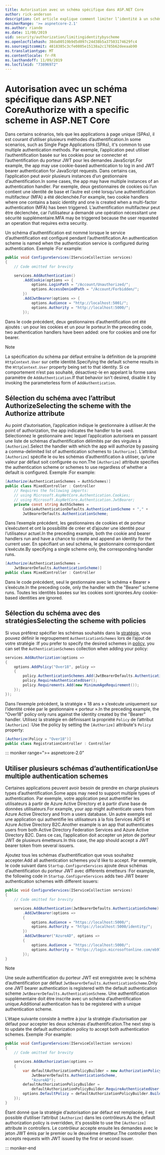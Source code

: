 ```yaml
---
title: Autorisation avec un schéma spécifique dans ASP.NET Core
author: rick-anderson
description: Cet article explique comment limiter l’identité à un schéma spécifique lors de l’utilisation de plusieurs méthodes d’authentification.
monikerRange: '>= aspnetcore-2.1'
ms.author: riande
ms.date: 11/08/2019
uid: security/authorization/limitingidentitybyscheme
ms.openlocfilehash: 38da80519b9d5d097c24d38b5a37503174629fc4
ms.sourcegitcommit: 4818385c3cfe0805e15138a2c1785b62deeaab90
ms.translationtype: MT
ms.contentlocale: fr-FR
ms.lasthandoff: 11/09/2019
ms.locfileid: "73896972"
---
```

# <a name="authorize-with-a-specific-scheme-in-aspnet-core"></a><span data-ttu-id="245c2-103">Autorisation avec un schéma spécifique dans ASP.NET Core</span><span class="sxs-lookup"><span data-stu-id="245c2-103">Authorize with a specific scheme in ASP.NET Core</span></span>

<span data-ttu-id="245c2-104">Dans certains scénarios, tels que les applications à page unique (SPAs), il est courant d’utiliser plusieurs méthodes d’authentification.</span><span class="sxs-lookup"><span data-stu-id="245c2-104">In some scenarios, such as Single Page Applications (SPAs), it's common to use multiple authentication methods.</span></span> <span data-ttu-id="245c2-105">Par exemple, l’application peut utiliser l’authentification basée sur les cookies pour se connecter et l’authentification du porteur JWT pour les demandes JavaScript.</span><span class="sxs-lookup"><span data-stu-id="245c2-105">For example, the app may use cookie-based authentication to log in and JWT bearer authentication for JavaScript requests.</span></span> <span data-ttu-id="245c2-106">Dans certains cas, l’application peut avoir plusieurs instances d’un gestionnaire d’authentification.</span><span class="sxs-lookup"><span data-stu-id="245c2-106">In some cases, the app may have multiple instances of an authentication handler.</span></span> <span data-ttu-id="245c2-107">Par exemple, deux gestionnaires de cookies où l’un contient une identité de base et l’autre est créé lorsqu’une authentification multifacteur (MFA) a été déclenchée.</span><span class="sxs-lookup"><span data-stu-id="245c2-107">For example, two cookie handlers where one contains a basic identity and one is created when a multi-factor authentication (MFA) has been triggered.</span></span> <span data-ttu-id="245c2-108">L’authentification multifacteur peut être déclenchée, car l’utilisateur a demandé une opération nécessitant une sécurité supplémentaire.</span><span class="sxs-lookup"><span data-stu-id="245c2-108">MFA may be triggered because the user requested an operation that requires extra security.</span></span>

<span data-ttu-id="245c2-109">Un schéma d’authentification est nommé lorsque le service d’authentification est configuré pendant l’authentification.</span><span class="sxs-lookup"><span data-stu-id="245c2-109">An authentication scheme is named when the authentication service is configured during authentication.</span></span> <span data-ttu-id="245c2-110">Exemple :</span><span class="sxs-lookup"><span data-stu-id="245c2-110">For example:</span></span>

```csharp
public void ConfigureServices(IServiceCollection services)
{
    // Code omitted for brevity

    services.AddAuthentication()
        .AddCookie(options => {
            options.LoginPath = "/Account/Unauthorized/";
            options.AccessDeniedPath = "/Account/Forbidden/";
        })
        .AddJwtBearer(options => {
            options.Audience = "http://localhost:5001/";
            options.Authority = "http://localhost:5000/";
        });
```

<span data-ttu-id="245c2-111">Dans le code précédent, deux gestionnaires d’authentification ont été ajoutés : un pour les cookies et un pour le porteur.</span><span class="sxs-lookup"><span data-stu-id="245c2-111">In the preceding code, two authentication handlers have been added: one for cookies and one for bearer.</span></span>

>[!NOTE]
><span data-ttu-id="245c2-112">La spécification du schéma par défaut entraîne la définition de la propriété `HttpContext.User` sur cette identité.</span><span class="sxs-lookup"><span data-stu-id="245c2-112">Specifying the default scheme results in the `HttpContext.User` property being set to that identity.</span></span> <span data-ttu-id="245c2-113">Si ce comportement n’est pas souhaité, désactivez-le en appelant la forme sans paramètre de `AddAuthentication`.</span><span class="sxs-lookup"><span data-stu-id="245c2-113">If that behavior isn't desired, disable it by invoking the parameterless form of `AddAuthentication`.</span></span>

## <a name="selecting-the-scheme-with-the-authorize-attribute"></a><span data-ttu-id="245c2-114">Sélection du schéma avec l’attribut Authorize</span><span class="sxs-lookup"><span data-stu-id="245c2-114">Selecting the scheme with the Authorize attribute</span></span>

<span data-ttu-id="245c2-115">Au point d’autorisation, l’application indique le gestionnaire à utiliser.</span><span class="sxs-lookup"><span data-stu-id="245c2-115">At the point of authorization, the app indicates the handler to be used.</span></span> <span data-ttu-id="245c2-116">Sélectionnez le gestionnaire avec lequel l’application autorisera en passant une liste de schémas d’authentification délimités par des virgules à `[Authorize]`.</span><span class="sxs-lookup"><span data-stu-id="245c2-116">Select the handler with which the app will authorize by passing a comma-delimited list of authentication schemes to `[Authorize]`.</span></span> <span data-ttu-id="245c2-117">L’attribut `[Authorize]` spécifie le ou les schémas d’authentification à utiliser, qu’une valeur par défaut soit configurée ou non.</span><span class="sxs-lookup"><span data-stu-id="245c2-117">The `[Authorize]` attribute specifies the authentication scheme or schemes to use regardless of whether a default is configured.</span></span> <span data-ttu-id="245c2-118">Exemple :</span><span class="sxs-lookup"><span data-stu-id="245c2-118">For example:</span></span>

```csharp
[Authorize(AuthenticationSchemes = AuthSchemes)]
public class MixedController : Controller
    // Requires the following imports:
    // using Microsoft.AspNetCore.Authentication.Cookies;
    // using Microsoft.AspNetCore.Authentication.JwtBearer;
    private const string AuthSchemes =
        CookieAuthenticationDefaults.AuthenticationScheme + "," +
        JwtBearerDefaults.AuthenticationScheme;
```

<span data-ttu-id="245c2-119">Dans l’exemple précédent, les gestionnaires de cookies et de porteur s’exécutent et ont la possibilité de créer et d’ajouter une identité pour l’utilisateur actuel.</span><span class="sxs-lookup"><span data-stu-id="245c2-119">In the preceding example, both the cookie and bearer handlers run and have a chance to create and append an identity for the current user.</span></span> <span data-ttu-id="245c2-120">En spécifiant un seul schéma, le gestionnaire correspondant s’exécute.</span><span class="sxs-lookup"><span data-stu-id="245c2-120">By specifying a single scheme only, the corresponding handler runs.</span></span>

```csharp
[Authorize(AuthenticationSchemes = 
    JwtBearerDefaults.AuthenticationScheme)]
public class MixedController : Controller
```

<span data-ttu-id="245c2-121">Dans le code précédent, seul le gestionnaire avec le schéma « Bearer » s’exécute.</span><span class="sxs-lookup"><span data-stu-id="245c2-121">In the preceding code, only the handler with the "Bearer" scheme runs.</span></span> <span data-ttu-id="245c2-122">Toutes les identités basées sur les cookies sont ignorées.</span><span class="sxs-lookup"><span data-stu-id="245c2-122">Any cookie-based identities are ignored.</span></span>

## <a name="selecting-the-scheme-with-policies"></a><span data-ttu-id="245c2-123">Sélection du schéma avec des stratégies</span><span class="sxs-lookup"><span data-stu-id="245c2-123">Selecting the scheme with policies</span></span>

<span data-ttu-id="245c2-124">Si vous préférez spécifier les schémas souhaités dans la [stratégie](xref:security/authorization/policies), vous pouvez définir le regroupement `AuthenticationSchemes` lors de l’ajout de votre stratégie :</span><span class="sxs-lookup"><span data-stu-id="245c2-124">If you prefer to specify the desired schemes in [policy](xref:security/authorization/policies), you can set the `AuthenticationSchemes` collection when adding your policy:</span></span>

```csharp
services.AddAuthorization(options =>
{
    options.AddPolicy("Over18", policy =>
    {
        policy.AuthenticationSchemes.Add(JwtBearerDefaults.AuthenticationScheme);
        policy.RequireAuthenticatedUser();
        policy.Requirements.Add(new MinimumAgeRequirement());
    });
});
```

<span data-ttu-id="245c2-125">Dans l’exemple précédent, la stratégie « 18 ans » s’exécute uniquement sur l’identité créée par le gestionnaire « porteur ».</span><span class="sxs-lookup"><span data-stu-id="245c2-125">In the preceding example, the "Over18" policy only runs against the identity created by the "Bearer" handler.</span></span> <span data-ttu-id="245c2-126">Utilisez la stratégie en définissant la propriété `Policy` de l’attribut `[Authorize]` :</span><span class="sxs-lookup"><span data-stu-id="245c2-126">Use the policy by setting the `[Authorize]` attribute's `Policy` property:</span></span>

```csharp
[Authorize(Policy = "Over18")]
public class RegistrationController : Controller
```

::: moniker range=">= aspnetcore-2.0"

## <a name="use-multiple-authentication-schemes"></a><span data-ttu-id="245c2-127">Utiliser plusieurs schémas d’authentification</span><span class="sxs-lookup"><span data-stu-id="245c2-127">Use multiple authentication schemes</span></span>

<span data-ttu-id="245c2-128">Certaines applications peuvent avoir besoin de prendre en charge plusieurs types d’authentification.</span><span class="sxs-lookup"><span data-stu-id="245c2-128">Some apps may need to support multiple types of authentication.</span></span> <span data-ttu-id="245c2-129">Par exemple, votre application peut authentifier les utilisateurs à partir de Azure Active Directory et à partir d’une base de données utilisateurs.</span><span class="sxs-lookup"><span data-stu-id="245c2-129">For example, your app might authenticate users from Azure Active Directory and from a users database.</span></span> <span data-ttu-id="245c2-130">Un autre exemple est une application qui authentifie les utilisateurs à la fois Services ADFS et Azure Active Directory B2C.</span><span class="sxs-lookup"><span data-stu-id="245c2-130">Another example is an app that authenticates users from both Active Directory Federation Services and Azure Active Directory B2C.</span></span> <span data-ttu-id="245c2-131">Dans ce cas, l’application doit accepter un jeton de porteur JWT de plusieurs émetteurs.</span><span class="sxs-lookup"><span data-stu-id="245c2-131">In this case, the app should accept a JWT bearer token from several issuers.</span></span>

<span data-ttu-id="245c2-132">Ajoutez tous les schémas d’authentification que vous souhaitez accepter.</span><span class="sxs-lookup"><span data-stu-id="245c2-132">Add all authentication schemes you'd like to accept.</span></span> <span data-ttu-id="245c2-133">Par exemple, le code suivant dans `Startup.ConfigureServices` ajoute deux schémas d’authentification du porteur JWT avec différents émetteurs :</span><span class="sxs-lookup"><span data-stu-id="245c2-133">For example, the following code in `Startup.ConfigureServices` adds two JWT bearer authentication schemes with different issuers:</span></span>

```csharp
public void ConfigureServices(IServiceCollection services)
{
    // Code omitted for brevity

    services.AddAuthentication(JwtBearerDefaults.AuthenticationScheme)
        .AddJwtBearer(options =>
        {
            options.Audience = "https://localhost:5000/";
            options.Authority = "https://localhost:5000/identity/";
        })
        .AddJwtBearer("AzureAD", options =>
        {
            options.Audience = "https://localhost:5000/";
            options.Authority = "https://login.microsoftonline.com/eb971100-6f99-4bdc-8611-1bc8edd7f436/";
        });
}
```

> [!NOTE]
> <span data-ttu-id="245c2-134">Une seule authentification du porteur JWT est enregistrée avec le schéma d’authentification par défaut `JwtBearerDefaults.AuthenticationScheme`.</span><span class="sxs-lookup"><span data-stu-id="245c2-134">Only one JWT bearer authentication is registered with the default authentication scheme `JwtBearerDefaults.AuthenticationScheme`.</span></span> <span data-ttu-id="245c2-135">Une authentification supplémentaire doit être inscrite avec un schéma d’authentification unique.</span><span class="sxs-lookup"><span data-stu-id="245c2-135">Additional authentication has to be registered with a unique authentication scheme.</span></span>

<span data-ttu-id="245c2-136">L’étape suivante consiste à mettre à jour la stratégie d’autorisation par défaut pour accepter les deux schémas d’authentification.</span><span class="sxs-lookup"><span data-stu-id="245c2-136">The next step is to update the default authorization policy to accept both authentication schemes.</span></span> <span data-ttu-id="245c2-137">Exemple :</span><span class="sxs-lookup"><span data-stu-id="245c2-137">For example:</span></span>

```csharp
public void ConfigureServices(IServiceCollection services)
{
    // Code omitted for brevity

    services.AddAuthorization(options =>
    {
        var defaultAuthorizationPolicyBuilder = new AuthorizationPolicyBuilder(
            JwtBearerDefaults.AuthenticationScheme,
            "AzureAD");
        defaultAuthorizationPolicyBuilder = 
            defaultAuthorizationPolicyBuilder.RequireAuthenticatedUser();
        options.DefaultPolicy = defaultAuthorizationPolicyBuilder.Build();
    });
}
```

<span data-ttu-id="245c2-138">Étant donné que la stratégie d’autorisation par défaut est remplacée, il est possible d’utiliser l’attribut `[Authorize]` dans les contrôleurs.</span><span class="sxs-lookup"><span data-stu-id="245c2-138">As the default authorization policy is overridden, it's possible to use the `[Authorize]` attribute in controllers.</span></span> <span data-ttu-id="245c2-139">Le contrôleur accepte ensuite les demandes avec le jeton JWT émis par le premier ou le deuxième émetteur.</span><span class="sxs-lookup"><span data-stu-id="245c2-139">The controller then accepts requests with JWT issued by the first or second issuer.</span></span>

::: moniker-end
